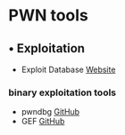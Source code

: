 
# PWN tools
## • Exploitation
- Exploit Database [Website](https://www.exploit-db.com/)
### binary exploitation tools
- pwndbg [GitHub](https://github.com/pwndbg/pwndbg)
- GEF [GitHub](https://github.com/hugsy/gef)
